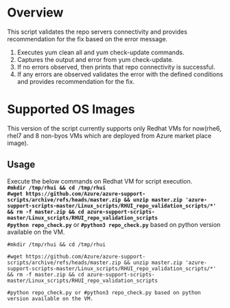 # Overview
This script validates the repo servers connectivity and provides recommendation for the fix based on the error message.

1. Executes yum clean all and yum check-update commands.
2. Captures the output and error from yum check-update.
3. If no errors observed, then prints that repo connectivity is successful.
4. If any errors are observed validates the error with the defined conditions and provides recommendation for the fix.

# Supported OS Images

This version of the script currently supports only Redhat VMs for now(rhe6, rhel7 and 8 non-byos VMs which are deployed from Azure market place image).
## Usage
Execute the below commands on Redhat VM for script execution.<br>
    **`#mkdir /tmp/rhui && cd /tmp/rhui`**<br>
    **`#wget https://github.com/Azure/azure-support-scripts/archive/refs/heads/master.zip && unzip master.zip 'azure-support-scripts-master/Linux_scripts/RHUI_repo_validation_scripts/*' && rm -f master.zip && cd azure-support-scripts-master/Linux_scripts/RHUI_repo_validation_scripts`**<br>
    **`#python repo_check.py`** or **`#python3 repo_check.py`** based on python version available on the VM.

<pre><code class="lang-azurecli" data-interactive="azurecli">#mkdir /tmp/rhui && cd /tmp/rhui </code></pre>
<pre><code class="lang-azurecli" data-interactive="azurecli">#wget https://github.com/Azure/azure-support-scripts/archive/refs/heads/master.zip && unzip master.zip 'azure-support-scripts-master/Linux_scripts/RHUI_repo_validation_scripts/*' && rm -f master.zip && cd azure-support-scripts-master/Linux_scripts/RHUI_repo_validation_scripts </code></pre> 
<pre><code class="lang-azurecli" data-interactive="azurecli">#python repo_check.py or #python3 repo_check.py based on python version available on the VM.</code></pre>
